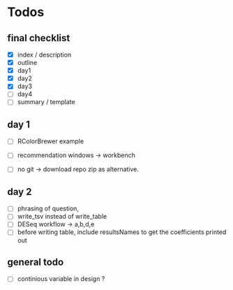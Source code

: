 # Todos

## final checklist
 - [x] index / description  
 - [x] outline  
 - [x] day1  
 - [x] day2  
 - [x] day3  
 - [ ] day4  
 - [ ] summary / template  

## day 1

 - [ ] RColorBrewer example
 - [ ] recommendation windows -> workbench
 - [ ] no git -> download repo zip as alternative.


## day 2

 - [ ] phrasing of question, 
 - [ ] write_tsv instead of write_table
 - [ ] DESeq workflow -> a,b,d,e
 - [ ] before writing table, include resultsNames to get the coefficients printed out

## general todo
 - [ ] continious variable in design ?